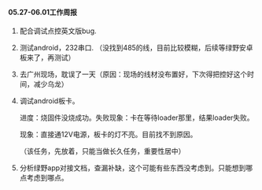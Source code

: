 #### 05.27-06.01工作周报

1. 配合调试点控英文版bug.

2. 测试android，232串口. （没找到485的线，目前比较模糊，后续等绿野安卓板来了，再测试）

3. 去广州现场，耽误了一天（原因：现场的线材没布置好，下次得把控好这个时间，减少乌龙）

4. 调试android板卡。  

   进度：烧固件没烧成功。失败现象：卡在等待loader那里，结果loader失败。  

   现象：直接通12V电源，板卡的灯不亮。目前找不到原因。  

   （该任务，先放着，只能当做长久任务，重要性居中）

5. 分析绿野app对接文档，查漏补缺，这个可能有些东西没考虑到。只能想到哪点考虑到哪点。